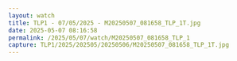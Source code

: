 ```yaml
---
layout: watch
title: TLP1 - 07/05/2025 - M20250507_081658_TLP_1T.jpg
date: 2025-05-07 08:16:58
permalink: /2025/05/07/watch/M20250507_081658_TLP_1
capture: TLP1/2025/202505/20250506/M20250507_081658_TLP_1T.jpg
---
```

